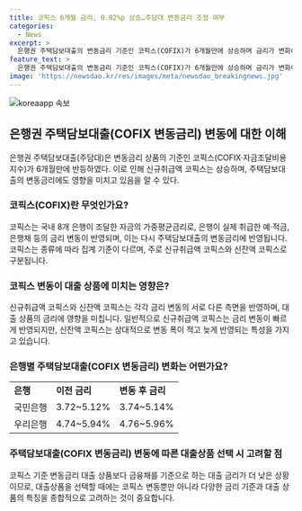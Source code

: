 ```yaml
---
title: 코픽스 6개월 금리, 0.02%p 상승…주담대 변동금리 조정 여부
categories:
  - News
excerpt: >
  은행권 주택담보대출의 변동금리 기준인 코픽스(COFIX)가 6개월만에 상승하며 금리가 변화하고 있다. 이에 따라 은행들은 주택담보대출의 금리를 조정할 예정이다. 신규취급액 코픽스와 신잔액 코픽스를 기준으로 하는 대출상품의 금리가 변동하게 되며, 현재 시중 은행들의 주담대 금리 상품과 혼합형, 주기형 대출 금리에도 영향을 미치고 있다. 6개 은행이 조달한 자금의 가중평균금리인 코픽스는 각 은행의 대출상품 금리에 반영되므로 대출금리를 고려하는 이들에게 주목받는 소식이다.
feature_text: >
  은행권 주택담보대출의 변동금리 기준인 코픽스(COFIX)가 6개월만에 상승하며 금리가 변화하고 있다. 이에 따라 은행들은 주택담보대출의 금리를 조정할 예정이다. 신규취급액 코픽스와 신잔액 코픽스를 기준으로 하는 대출상품의 금리가 변동하게 되며, 현재 시중 은행들의 주담대 금리 상품과 혼합형, 주기형 대출 금리에도 영향을 미치고 있다. 6개 은행이 조달한 자금의 가중평균금리인 코픽스는 각 은행의 대출상품 금리에 반영되므로 대출금리를 고려하는 이들에게 주목받는 소식이다.
image: 'https://newsdao.kr/res/images/meta/newsdao_breakingnews.jpg'
---
```


<p><img src="https://newsdao.kr/res/images/meta/newsdao_breakingnews.jpg" alt="koreaapp 속보" /></p>

<h2 data-ke-size="size26">은행권 주택담보대출(COFIX 변동금리) 변동에 대한 이해</h2>

<p data-ke-size="size16">은행권 주택담보대출(주담대)은 변동금리 상품의 기준인 코픽스(COFIX·자금조달비용지수)가 6개월만에 반등하였다. 이로 인해 신규취급액 코픽스는 상승하며, 주택담보대출의 변동금리에도 영향을 미치고 있음을 알 수 있다.</p>

<h3 data-ke-size="size24">코픽스(COFIX)란 무엇인가요?</h3>

<p data-ke-size="size16">코픽스는 국내 8개 은행이 조달한 자금의 가중평균금리로, 은행이 실제 취급한 예·적금, 은행채 등의 금리 변동이 반영되며, 이는 다시 주택담보대출의 변동금리에 반영됩니다. 코픽스는 종류에 따라 집계 기준이 다르며, 주로 신규취급액 코픽스와 신잔액 코픽스로 구분됩니다.</p>

<h3 data-ke-size="size24">코픽스 변동이 대출 상품에 미치는 영향은?</h3>

<p data-ke-size="size16">신규취급액 코픽스와 신잔액 코픽스는 각각 금리 변동의 서로 다른 측면을 반영하며, 대출 상품의 금리에 영향을 미칩니다. 일반적으로 신규취급액 코픽스는 금리 변동이 빠르게 반영되지만, 신잔액 코픽스는 상대적으로 변동 폭이 적고 늦게 반영되는 특성을 가지고 있습니다.</p>

<h3 data-ke-size="size24">은행별 주택담보대출(COFIX 변동금리) 변화는 어떤가요?</h3>

<table>
    <tr>
        <td><b>은행</b></td>
        <td><b>이전 금리</b></td>
        <td><b>변동 후 금리</b></td>
    </tr>
    <tr>
        <td>국민은행</td>
        <td>3.72~5.12%</td>
        <td>3.74~5.14%</td>
    </tr>
    <tr>
        <td>우리은행</td>
        <td>4.74~5.94%</td>
        <td>4.76~5.96%</td>
    </tr>
</table>

<h3 data-ke-size="size24">주택담보대출(COFIX 변동금리) 변동에 따른 대출상품 선택 시 고려할 점</h3>

<p data-ke-size="size16">코픽스 기준 변동금리 대출 상품보다 금융채를 기준으로 하는 대출 금리가 더 낮은 상황이므로, 대출상품을 선택할 때에는 코픽스 변동뿐만 아니라 다양한 금리 기준과 대출 상품의 특징을 종합적으로 고려하는 것이 중요합니다.</p>

<p data-ke-size="size16">&nbsp;</p>

